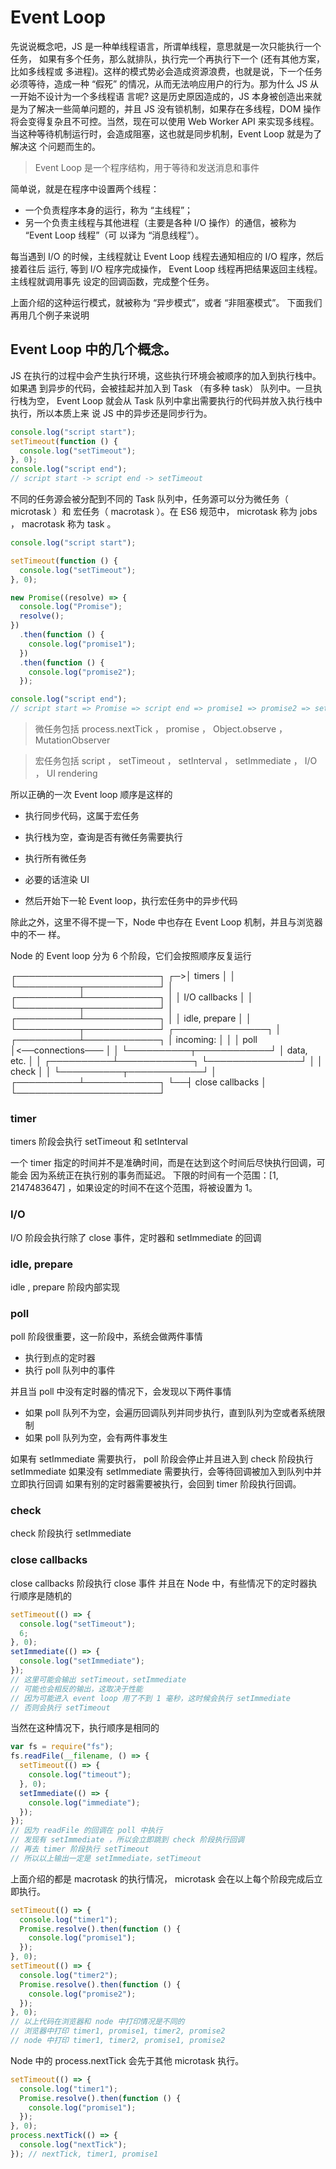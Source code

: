 # Event Loop

先说说概念吧，JS 是⼀种单线程语⾔，所谓单线程，意思就是⼀次只能执⾏⼀个任务， 如果有多个任务，那么就排队，执⾏完⼀个再执⾏下⼀个 (还有其他⽅案，⽐如多线程或 多进程)。这样的模式势必会造成资源浪费，也就是说，下⼀个任务必须等待，造成⼀种 “假死” 的情况，从⽽⽆法响应⽤户的⾏为。那为什么 JS 从⼀开始不设计为⼀个多线程语 ⾔呢? 这是历史原因造成的，JS 本⾝被创造出来就是为了解决⼀些简单问题的，并且 JS 没有锁机制，如果存在多线程，DOM 操作将会变得复杂且不可控。当然，现在可以使⽤ Web Worker API 来实现多线程。
当这种等待机制运⾏时，会造成阻塞，这也就是同步机制，Event Loop 就是为了解决这 个问题⽽⽣的。

> Event Loop 是⼀个程序结构，⽤于等待和发送消息和事件

简单说，就是在程序中设置两个线程：

- ⼀个负责程序本⾝的运⾏，称为 “主线程”；
- 另⼀个负责主线程与其他进程（主要是各种 I/O 操作）的通信，被称为 “Event Loop 线程”（可 以译为 “消息线程”）。

每当遇到 I/O 的时候，主线程就让 Event Loop 线程去通知相应的 I/O 程序，然后接着往后 运⾏, 等到 I/O 程序完成操作， Event Loop 线程再把结果返回主线程。主线程就调⽤事先 设定的回调函数，完成整个任务。

上⾯介绍的这种运⾏模式，就被称为 “异步模式”，或者 “⾮阻塞模式”。 下⾯我们再⽤⼏个例⼦来说明

## Event Loop 中的⼏个概念。

JS 在执⾏的过程中会产⽣执⾏环境，这些执⾏环境会被顺序的加⼊到执⾏栈中。如果遇 到异步的代码，会被挂起并加⼊到 Task （有多种 task） 队列中。⼀旦执⾏栈为空， Event Loop 就会从 Task 队列中拿出需要执⾏的代码并放⼊执⾏栈中执⾏，所以本质上来 说 JS 中的异步还是同步⾏为。

```js
console.log("script start");
setTimeout(function () {
  console.log("setTimeout");
}, 0);
console.log("script end");
// script start -> script end -> setTimeout
```

不同的任务源会被分配到不同的 Task 队列中，任务源可以分为微任务（ microtask ）和 宏任务（ macrotask ）。在 ES6 规范中， microtask 称为 jobs ， macrotask 称为 task 。

```js
console.log("script start");

setTimeout(function () {
  console.log("setTimeout");
}, 0);

new Promise((resolve) => {
  console.log("Promise");
  resolve();
})
  .then(function () {
    console.log("promise1");
  })
  .then(function () {
    console.log("promise2");
  });

console.log("script end");
// script start => Promise => script end => promise1 => promise2 => setTimeout
```

> 微任务包括 process.nextTick ， promise ， Object.observe ， MutationObserver

> 宏任务包括 script ， setTimeout ， setInterval ， setImmediate ， I/O ， UI rendering

所以正确的⼀次 Event loop 顺序是这样的

- 执⾏同步代码，这属于宏任务

- 执⾏栈为空，查询是否有微任务需要执⾏

- 执⾏所有微任务

- 必要的话渲染 UI

- 然后开始下⼀轮 Event loop，执⾏宏任务中的异步代码

除此之外，这⾥不得不提⼀下，Node 中也存在 Event Loop 机制，并且与浏览器中的不⼀ 样。

Node 的 Event loop 分为 6 个阶段，它们会按照顺序反复运⾏

┌───────────────────────┐
┌─>│ timers │
│ └──────────┬────────────┘
│ ┌──────────┴────────────┐
│ │ I/O callbacks │
│ └──────────┬────────────┘
│ ┌──────────┴────────────┐
│ │ idle, prepare │
│ └──────────┬────────────┘ ┌───────────────┐
│ ┌──────────┴────────────┐ │ incoming: │
│ │ poll │<──connections─── │
│ └──────────┬────────────┘ │ data, etc. │
│ ┌──────────┴────────────┐ └───────────────┘
│ │ check │
│ └──────────┬────────────┘
│ ┌──────────┴────────────┐
└──┤ close callbacks │
└───────────────────────┘

### timer

timers 阶段会执⾏ setTimeout 和 setInterval

⼀个 timer 指定的时间并不是准确时间，⽽是在达到这个时间后尽快执⾏回调，可能会 因为系统正在执⾏别的事务⽽延迟。 下限的时间有⼀个范围：[1, 2147483647] ，如果设定的时间不在这个范围，将被设置为 1。

### I/O

I/O 阶段会执⾏除了 close 事件，定时器和 setImmediate 的回调

### idle, prepare

idle , prepare 阶段内部实现

### poll

poll 阶段很重要，这⼀阶段中，系统会做两件事情

- 执⾏到点的定时器
- 执⾏ poll 队列中的事件

并且当 poll 中没有定时器的情况下，会发现以下两件事情

- 如果 poll 队列不为空，会遍历回调队列并同步执⾏，直到队列为空或者系统限制
- 如果 poll 队列为空，会有两件事发⽣

如果有 setImmediate 需要执⾏， poll 阶段会停⽌并且进⼊到 check 阶段执⾏ setImmediate
如果没有 setImmediate 需要执⾏，会等待回调被加⼊到队列中并⽴即执⾏回调
如果有别的定时器需要被执⾏，会回到 timer 阶段执⾏回调。

### check

check 阶段执⾏ setImmediate

### close callbacks

close callbacks 阶段执⾏ close 事件 并且在 Node 中，有些情况下的定时器执⾏顺序是随机的

```js
setTimeout(() => {
  console.log("setTimeout");
  6;
}, 0);
setImmediate(() => {
  console.log("setImmediate");
});
// 这⾥可能会输出 setTimeout，setImmediate
// 可能也会相反的输出，这取决于性能
// 因为可能进⼊ event loop ⽤了不到 1 毫秒，这时候会执⾏ setImmediate
// 否则会执⾏ setTimeout
```

当然在这种情况下，执⾏顺序是相同的

```js
var fs = require("fs");
fs.readFile(__filename, () => {
  setTimeout(() => {
    console.log("timeout");
  }, 0);
  setImmediate(() => {
    console.log("immediate");
  });
});
// 因为 readFile 的回调在 poll 中执⾏
// 发现有 setImmediate ，所以会⽴即跳到 check 阶段执⾏回调
// 再去 timer 阶段执⾏ setTimeout
// 所以以上输出⼀定是 setImmediate，setTimeout
```

上⾯介绍的都是 macrotask 的执⾏情况， microtask 会在以上每个阶段完成后⽴即执⾏。

```js
setTimeout(() => {
  console.log("timer1");
  Promise.resolve().then(function () {
    console.log("promise1");
  });
}, 0);
setTimeout(() => {
  console.log("timer2");
  Promise.resolve().then(function () {
    console.log("promise2");
  });
}, 0);
// 以上代码在浏览器和 node 中打印情况是不同的
// 浏览器中打印 timer1, promise1, timer2, promise2
// node 中打印 timer1, timer2, promise1, promise2
```

Node 中的 process.nextTick 会先于其他 microtask 执⾏。

```js
setTimeout(() => {
  console.log("timer1");
  Promise.resolve().then(function () {
    console.log("promise1");
  });
}, 0);
process.nextTick(() => {
  console.log("nextTick");
}); // nextTick, timer1, promise1
```
